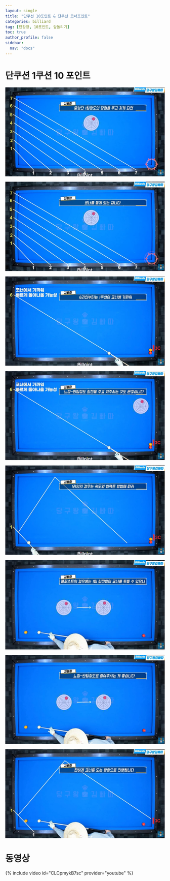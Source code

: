 ```yaml
---
layout: single
title: "단쿠션 10포인트 & 단쿠션 코너포인트"
categories: billiard
tag: [단장장, 10포인트, 앞돌리기]
toc: true
author_profile: false
sidebar:
  nav: "docs"
---
```


# 단쿠션 1쿠션 10 포인트 #

[![앞돌리기 1쿠션 10포인트](/images/앞돌리기_3쿠션코너1.png)](/images/앞돌리기_3쿠션코너1.png)

[![앞돌리기 1쿠션 10포인트](/images/앞돌리기_3쿠션코너2.png)](/images/앞돌리기_3쿠션코너2.png)

[![앞돌리기 1쿠션 10포인트](/images/앞돌리기_3쿠션코너3.png)](/images/앞돌리기_3쿠션코너3.png)

[![앞돌리기 1쿠션 10포인트](/images/앞돌리기_3쿠션코너4.png)](/images/앞돌리기_3쿠션코너4.png)

[![앞돌리기 1쿠션 10포인트](/images/앞돌리기_3쿠션코너5.png)](/images/앞돌리기_3쿠션코너5.png)

[![앞돌리기 1쿠션 10포인트](/images/앞돌리기_3쿠션코너6.png)](/images/앞돌리기_3쿠션코너6.png)

[![앞돌리기 1쿠션 10포인트](/images/앞돌리기_3쿠션코너7.png)](/images/앞돌리기_3쿠션코너7.png)

[![앞돌리기 1쿠션 10포인트](/images/앞돌리기_3쿠션코너8.png)](/images/앞돌리기_3쿠션코너8.png)

# 동영상 #

{% include video id="CLCpmykB7sc" provider="youtube" %}
